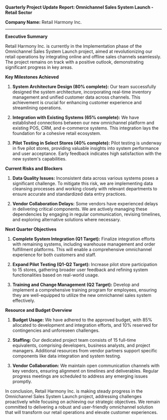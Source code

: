 **Quarterly Project Update Report: Omnichannel Sales System Launch - Retail Sector**

**Company Name:** Retail Harmony Inc.

---

**Executive Summary**

Retail Harmony Inc. is currently in the Implementation phase of the Omnichannel Sales System Launch project, aimed at revolutionizing our retail operations by integrating online and offline sales channels seamlessly. The project remains on track with a positive outlook, demonstrating significant progress in key areas.

**Key Milestones Achieved**

1. **System Architecture Design (80% complete):** Our team successfully designed the system architecture, incorporating real-time inventory management and unified customer data across channels. This achievement is crucial for enhancing customer experience and streamlining operations.

2. **Integration with Existing Systems (65% complete):** We have established connections between our new omnichannel platform and existing POS, CRM, and e-commerce systems. This integration lays the foundation for a cohesive retail ecosystem.

3. **Pilot Testing in Select Stores (40% complete):** Pilot testing is underway in five pilot stores, providing valuable insights into system performance and user acceptance. Early feedback indicates high satisfaction with the new system's capabilities.

**Current Risks and Blockers**

1. **Data Quality Issues:** Inconsistent data across various systems poses a significant challenge. To mitigate this risk, we are implementing data cleansing processes and working closely with relevant departments to ensure accurate and standardized data entry practices.

2. **Vendor Collaboration Delays:** Some vendors have experienced delays in delivering critical components. We are actively managing these dependencies by engaging in regular communication, revising timelines, and exploring alternative solutions where necessary.

**Next Quarter Objectives**

1. **Complete System Integration (Q1 Target):** Finalize integration efforts with remaining systems, including warehouse management and order fulfillment platforms. This will enable a comprehensive omnichannel experience for both customers and staff.

2. **Expand Pilot Testing (Q1-Q2 Target):** Increase pilot store participation to 15 stores, gathering broader user feedback and refining system functionalities based on real-world usage.

3. **Training and Change Management (Q2 Target):** Develop and implement a comprehensive training program for employees, ensuring they are well-equipped to utilize the new omnichannel sales system effectively.

**Resource and Budget Overview**

1. **Budget Usage:** We have adhered to the approved budget, with 85% allocated to development and integration efforts, and 10% reserved for contingencies and unforeseen challenges.

2. **Staffing:** Our dedicated project team consists of 15 full-time equivalents, comprising developers, business analysts, and project managers. Additional resources from vendor partners support specific components like data integration and system testing.

3. **Vendor Collaboration:** We maintain open communication channels with key vendors, ensuring alignment on timelines and deliverables. Regular progress meetings are scheduled to address any emerging issues promptly.

In conclusion, Retail Harmony Inc. is making steady progress in the Omnichannel Sales System Launch project, addressing challenges proactively while focusing on achieving our strategic objectives. We remain committed to delivering a robust and user-friendly omnichannel solution that will transform our retail operations and elevate customer experiences.